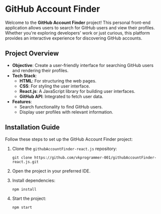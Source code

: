 # GitHub Account Finder

Welcome to the **GitHub Account Finder** project! This personal front-end application allows users to search for GitHub users and view their profiles. Whether you're exploring developers' work or just curious, this platform provides an interactive experience for discovering GitHub accounts.

## Project Overview

- **Objective**: Create a user-friendly interface for searching GitHub users and rendering their profiles.
- **Tech Stack**:
    - **HTML**: For structuring the web pages.
    - **CSS**: For styling the user interface.
    - **React.js**: A JavaScript library for building user interfaces.
    - **GitHub API**: Integrated to fetch user data.
- **Features**:
    - Search functionality to find GitHub users.
    - Display user profiles with relevant information.

## Installation Guide

Follow these steps to set up the GitHub Account Finder project:

1. Clone the `githubAccountFinder-react.js` repository:
    ```
    git clone https://github.com/vkprogrammer-001/githubAccountFinder-react.js.git
    ```

2. Open the project in your preferred IDE.

3. Install dependencies:
    ```
    npm install
    ```

4. Start the project:
    ```
    npm start
    ```
